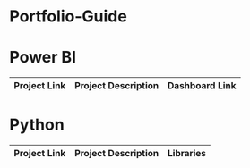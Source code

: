 # Portfolio-Guide


# Power BI
| Project Link | Project Description | Dashboard Link |
|---------|-------------|-------|


# Python
| Project Link | Project Description | Libraries |
|---------|-------------|-------|
